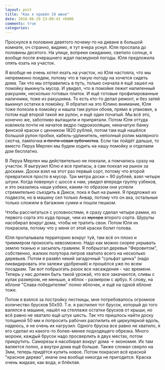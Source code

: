 ```yaml
---
layout: post
title: "Как я провёл 19 июня"
date: 2016-06-19 23:09:43 +0400
comments: true
categories: 
---
```

Проснулся в половине девятого почему-то на диване в большой комнате, оч странно, видимо, я тут вчера уснул. Юля проспала до половины десятого. На улице, вопреки ожиданию, светило солнце, я вообще после вчерашнего ждал пасмурной погоды. Юля предложила опять езать на участок.

Я вообще не очень хотел ехать на участок, но Юля настояла, что мы непременно поедем, потому что в такую погоду на хочется сидеть дома. Так что мы отправились в путь, только сначала я ещё зашел на помойку выкинуть мусор. И увидел, что в помойке лежит напиленный ракушняк, несколько готовых плиток. И ещё готовые профилированные наличники, тоже из ракушняка. То есть кто-то делал ремонт, и без затей выкинул остатки в помойку. Я обратил на это Юлино внимание, Юля тоже полезла в помойку и нашла там рулон обоев, прямо в упаковке, а потом ещё второй такой же рулон, и ещё один початый. Мы всё это, конечно же, заботливо вытащили и припрятали. Потом Юля оттуда извлекла почти не начатое ведро гидроизоляции, неначатую банку финской краски с ценником 1820 рублей, потом там ещё нашёлся большой рулон пробки, кабель-удлинитель, неполный ролик малярного скотча, лампочка ~~и почти новая зубочистка~~. Если так пойдёт дальше, то вместо Леруа Мерлен мы будем ходить на нашу помойку и отделаем дом бесплатно. 

В Леруа Мерлен мы действительно не поехали, а помчались сразу на участок. Я выгрузил Юлю и все припасы, а сам поехал на рынок за досками. Доски взял на этот раз первый сорт, потому что второй превратился просто в мусор. Три метра доски = 90 рублей, взял четыре штуки. Когда повернул с шоссе к нам, увидел впереди группу узбеков, и это оказались наши узбеки, каким-то образом они успели стремительно съездить в Дикси, пока я был на рынке. Я предложил их подвезти, но в машину сел только Анвар, потому что он ака, остальные только сложили в багажник сумки и пошли пешком.

Чтобы рассчитаться с условностями, я сразу сделал четыре рамки, из первого сорта это куда проще, чем из ~~мусора~~ второго сорта. Шурупы насобирал вокруг дома, чтобы не тратить свои. Потом Юля их покрасила, потому что у меня от этой краски болит голова.

Юля пропалывала территорию вокруг туй, там всё оч плохо и триммером прокосить невозможно. Надо как можно скорее укрывать землю тканью и засыпать гравием. Я побрызгал деревья "Феровитом", собственно, жалких полутора литров хватило всего на несколько деревьев. Потом я развёл некий загадочный "сульфат цинка" (надо ликвидировать эти залежи удобрений) и прошёлся уже по всем посадкам. Так вот побрызгать разок все насаждения - час времени. Теперь у нас должен быть такой урожай, что все закачаются, сливы с кулак размером, не меньше, а яблок - размером с арбуз. К слову, на яблоне "Слава победителям" полно яблочек, и ещё на одной яблоне тоже.

Потом я взялся за постройку лестницы, мне потребовалось огромное количество брусков 50х50. Т.е. я распилил тот брусок, который до того валялся в машине, нашёл на стеллаже остатки брусков от крыши, но всё равно не хватало ещё штук шесть. Так что пришлось найти доску толщиной 50 мм и попросить рабочих распилить её циркуляркой вдоль, надеюсь, я не очень их нагрузил. Одного бруска все равно не хватило, я его сделал из какого-то более-менее подходящего обрезка. Много мороки, каждый брусок надо просверлить в двух местах, потом прикрутить. Саморезы я насобирал вокруг дома -> экономия. Их там валяется полно, а внутри дома ещё больше. Также сломал сверло на 3мм, теперь придётся купить новое. Потом покрасил всё краской "красное дерево", иначе она вообще никогда не пригодится. Краска очень жидкая, как вода, и блёклая.

